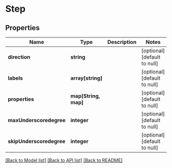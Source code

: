 # Step

## Properties
Name | Type | Description | Notes
------------ | ------------- | ------------- | -------------
**direction** | **string** |  | [optional] [default to null]
**labels** | **array[string]** |  | [optional] [default to null]
**properties** | **map[String, map]** |  | [optional] [default to null]
**maxUnderscoredegree** | **integer** |  | [optional] [default to null]
**skipUnderscoredegree** | **integer** |  | [optional] [default to null]

[[Back to Model list]](../README.md#documentation-for-models) [[Back to API list]](../README.md#documentation-for-api-endpoints) [[Back to README]](../README.md)


